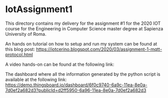 # IotAssignment1
This directory contains my delivery for the assignment #1 for the 2020 IOT course for the  Engineering in Computer Science master degree at Sapienza University of Roma.

An hands on tutorial on how to setup and run my system can be found at this blog post:
https://iotcerino.blogspot.com/2020/03/assignment-1-mqtt-protocol.html 

A video hands-on can be found at the following link:

The dashboard where all the information generated by the python script is available at the following link:
https://demo.thingsboard.io/dashboard/6f0c9740-6a9c-11ea-8e0a-7d0ef2a682d3?publicId=d2ff5950-6a96-11ea-8e0a-7d0ef2a682d3
